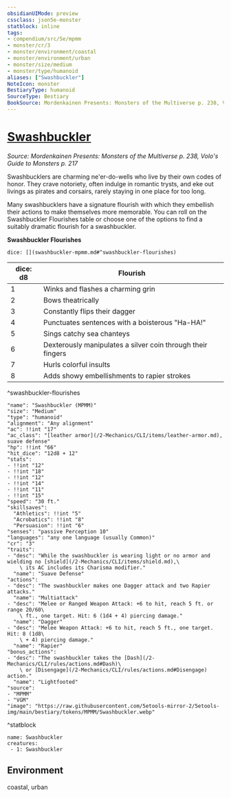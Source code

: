 ```yaml
---
obsidianUIMode: preview
cssclass: json5e-monster
statblock: inline
tags:
- compendium/src/5e/mpmm
- monster/cr/3
- monster/environment/coastal
- monster/environment/urban
- monster/size/medium
- monster/type/humanoid
aliases: ["Swashbuckler"]
NoteIcon: monster
BestiaryType: humanoid
SourceType: Bestiary
BookSource: Mordenkainen Presents: Monsters of the Multiverse p. 238, Volo's Guide to Monsters p. 217
---
```

# [Swashbuckler](2-Mechanics/CLI/bestiary/humanoid/swashbuckler-mpmm.md)
*Source: Mordenkainen Presents: Monsters of the Multiverse p. 238, Volo's Guide to Monsters p. 217*  

Swashbucklers are charming ne'er-do-wells who live by their own codes of honor. They crave notoriety, often indulge in romantic trysts, and eke out livings as pirates and corsairs, rarely staying in one place for too long.

Many swashbucklers have a signature flourish with which they embellish their actions to make themselves more memorable. You can roll on the Swashbuckler Flourishes table or choose one of the options to find a suitably dramatic flourish for a swashbuckler.

**Swashbuckler Flourishes**

`dice: [](swashbuckler-mpmm.md#^swashbuckler-flourishes)`

| dice: d8 | Flourish |
|----------|----------|
| 1 | Winks and flashes a charming grin |
| 2 | Bows theatrically |
| 3 | Constantly flips their dagger |
| 4 | Punctuates sentences with a boisterous "Ha-HA!" |
| 5 | Sings catchy sea chanteys |
| 6 | Dexterously manipulates a silver coin through their fingers |
| 7 | Hurls colorful insults |
| 8 | Adds showy embellishments to rapier strokes |
^swashbuckler-flourishes

```statblock
"name": "Swashbuckler (MPMM)"
"size": "Medium"
"type": "humanoid"
"alignment": "Any alignment"
"ac": !!int "17"
"ac_class": "[leather armor](/2-Mechanics/CLI/items/leather-armor.md), suave defense"
"hp": !!int "66"
"hit_dice": "12d8 + 12"
"stats":
- !!int "12"
- !!int "18"
- !!int "12"
- !!int "14"
- !!int "11"
- !!int "15"
"speed": "30 ft."
"skillsaves":
  "Athletics": !!int "5"
  "Acrobatics": !!int "8"
  "Persuasion": !!int "6"
"senses": "passive Perception 10"
"languages": "any one language (usually Common)"
"cr": "3"
"traits":
- "desc": "While the swashbuckler is wearing light or no armor and wielding no [shield](/2-Mechanics/CLI/items/shield.md),\
    \ its AC includes its Charisma modifier."
  "name": "Suave Defense"
"actions":
- "desc": "The swashbuckler makes one Dagger attack and two Rapier attacks."
  "name": "Multiattack"
- "desc": "Melee or Ranged Weapon Attack: +6 to hit, reach 5 ft. or range 20/60\
    \ ft., one target. Hit: 6 (1d4 + 4) piercing damage."
  "name": "Dagger"
- "desc": "Melee Weapon Attack: +6 to hit, reach 5 ft., one target. Hit: 8 (1d8\
    \ + 4) piercing damage."
  "name": "Rapier"
"bonus_actions":
- "desc": "The swashbuckler takes the [Dash](/2-Mechanics/CLI/rules/actions.md#Dash)\
    \ or [Disengage](/2-Mechanics/CLI/rules/actions.md#Disengage) action."
  "name": "Lightfooted"
"source":
- "MPMM"
- "VGM"
"image": "https://raw.githubusercontent.com/5etools-mirror-2/5etools-img/main/bestiary/tokens/MPMM/Swashbuckler.webp"
```
^statblock

```encounter-table
name: Swashbuckler
creatures:
 - 1: Swashbuckler
```

## Environment

coastal, urban